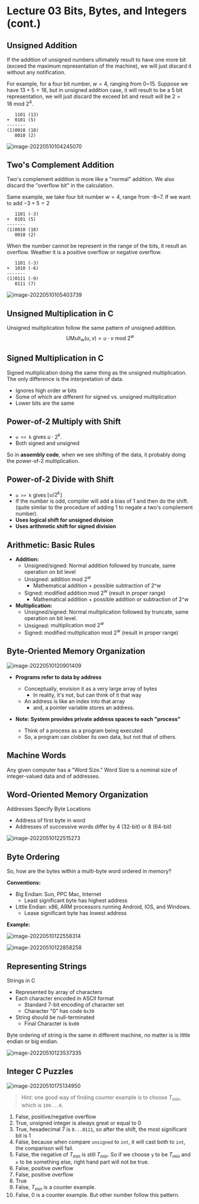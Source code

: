 # Lecture 03 Bits, Bytes, and Integers (cont.)

## Unsigned Addition

If the addition of unsigned numbers ultimately result to have one more bit (exceed the maximum representation of the machine), we will just discard it without any notification. 

For example, for a four bit number, $w = 4$, ranging from 0~15. Suppose we have $13 + 5 = 18$, but in unsigned addition case, it will result to be a 5 bit representation, we will just discard the exceed bit and result will be $2 = 18\ \text{mod}\ 2^4$. 

```
   1101	(13)
+  0101	(5)
-------
(1)0010	(18)
   0010 (2)
```

![image-20220510104245070](assets/image-20220510104245070.png)

## Two's Complement Addition

Two's complement addition is more like a "normal" addition. We also discard the "overflow bit" in the calculation. 

Same example, we take four bit number $w=4$, range from -8~7. If we want to add $-3 + 5 = 2$

```
   1101	(-3)
+  0101	(5)
-------
(1)0010	(18)
   0010	(2)
```

When the number cannot be represent in the range of the bits, it result an overflow. Weather it is a positive overflow or negative overflow. 

```
   1101	(-3)
+  1010	(-6)
-------
(1)0111	(-9)
   0111	(7)
```

![image-20220510105403739](assets/image-20220510105403739.png)

## Unsigned Multiplication in C

Unsigned multiplication follow the same pattern of unsigned addition. 
$$
\text{UMult}_w(u, v)=u \cdot v \ \text{mod} \ 2^w
$$

## Signed Multiplication in C

Signed multiplication doing the same thing as the unsigned multiplication. The only difference is the interpretation of data. 

-   Ignores high order $w$ bits
-   Some of which are different for signed vs. unsigned multiplication
-   Lower bits are the same

## Power-of-2 Multiply with Shift

-   `u << k` gives $u \cdot 2^k$. 
-   Both signed and unsigned

So in **assembly code**, when we see shifting of the data, it probably doing the power-of-2 multiplication. 

## Power-of-2 Divide with Shift

-   `u >> k` gives $\left \lfloor u / 2^k \right \rfloor$
-   If the number is odd, compiler will add a bias of 1 and then do the shift. (quite similar to the procedure of adding 1 to negate a two's complement number). 
-   **Uses logical shift for unsigned division**
-   **Uses arithmetic shift for signed division**

## Arithmetic: Basic Rules

-   **Addition:**
    -   Unsigned/signed: Normal addition followed by truncate, same operation on bit level
    -   Unsigned: $\text{addition mod} \ 2^w$
        -   Mathematical addition + possible subtraction of 2^w
    -   Signed: $\text{modified addition mod} \ 2^w$ (result in proper range)
        -   Mathematical addition + possible addition or subtraction of 2^w
-   **Multiplication:**
    -   Unsigned/signed: Normal multiplication followed by truncate, same operation on bit level.
    -   Unsigned: $\text{multiplication mod} \ 2^w$
    -   Signed: $\text{modified multiplication mod} \ 2^w$ (result in proper range)

## Byte-Oriented Memory Organization

![image-20220510120901409](assets/image-20220510120901409.png)

-   **Programs refer to data by address**
    -   Conceptually, envision it as a very large array of bytes
        -   In reality, it's not, but can think of it that way
    -   An address is like an index into that array
        -   and, a pointer variable stores an address. 

-   **Note: System provides private address spaces to each "process"**
    -   Think of a process as a program being executed
    -   So, a program can clobber its own data, but not that of others. 

## Machine Words

Any given computer has a "Word Size." Word Size is a nominal size of integer-valued data and of addresses.

## Word-Oriented Memory Organization

Addresses Specify Byte Locations

-   Address of first byte in word
-   Addresses of successive words differ by 4 (32-bit) or 8 (64-bit)

![image-20220510122515273](assets/image-20220510122515273.png)

## Byte Ordering

So, how are the bytes within a multi-byte word ordered in memory?

**Conventions:**

-   Big Endian: Sun, PPC Mac, Internet
    -   Least significant byte has highest address
-   Little Endian: x86, ARM processors running Android, IOS, and Windows.
    -   Lease significant byte has lowest address

**Example:**

![image-20220510122558314](assets/image-20220510122558314.png)

![image-20220510122858258](assets/image-20220510122858258.png)

## Representing Strings

Strings in C

-   Represented by array of characters
-   Each character encoded in ASCII format
    -   Standard 7-bit encoding of character set
    -   Character "0" has code `0x30`
-   String should be null-terminated
    -   Final Character is `0x00`

Byte ordering of string is the same in different machine, no matter is is little endian or big endian. 

![image-20220510123537335](assets/image-20220510123537335.png)

## Integer C Puzzles

![image-20220510175134950](assets/image-20220510175134950.png)

>   Hint: one good way of finding counter example is to choose $T_{min}$, which is `100...0`. 

1.   False, positive/negative overflow
2.   True, unsigned integer is always great or equal to 0
3.   True, hexadecimal 7 is `0...0111`, so after the shift, the most significant bit is 1
4.   False, because when compare `unsigned` to `int`, it will cast both to `int`, the comparison will fail. 
5.   False, the negative of $T_{min}$ is still $T_{min}$. So if we choose `y` to be $T_{min}$ and `x` to be something else, right hand part will not be true. 
6.   False, positive overflow
7.   False, positive overflow
8.   True
9.   False, $T_{min}$ is a counter example. 
10.   False, 0 is a counter example. But other number follow this pattern. 



